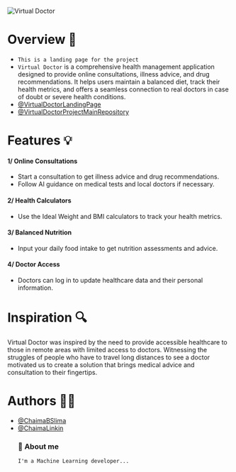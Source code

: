 ![Virtual Doctor](https://github.com/ChaimaBSlima/Virtual_Doctor-PFA-project-/assets/146720036/4a4243db-3e50-4c3f-a04e-9fedf3d09881)
# Overview :page_facing_up:
- `This is a landing page for the project `
- `Virtual Doctor` is a comprehensive health management application designed to provide online consultations, illness advice, and drug recommendations. It helps users maintain a balanced diet, track their health metrics, and offers a seamless connection to real doctors in case of doubt or severe health conditions.
- [@VirtualDoctorLandingPage](https://chaimabslima.github.io/Virtual_Doctor-PFA-project-Landing-Page)
- [@VirtualDoctorProjectMainRepository](https://github.com/ChaimaBSlima/Virtual_Doctor-PFA-project-)

# Features :bulb:

#### 1/ Online Consultations
- Start a consultation to get illness advice and drug recommendations.
- Follow AI guidance on medical tests and local doctors if necessary.

#### 2/ Health Calculators

- Use the Ideal Weight and BMI calculators to track your health metrics.

#### 3/ Balanced Nutrition

- Input your daily food intake to get nutrition assessments and advice.

#### 4/ Doctor Access

- Doctors can log in to update healthcare data and their personal information.


# Inspiration :mag:
Virtual Doctor was inspired by the need to provide accessible healthcare to those in remote areas with limited access to doctors. Witnessing the struggles of people who have to travel long distances to see a doctor motivated us to create a solution that brings medical advice and consultation to their fingertips.

# Authors :woman_technologist:
- [@ChaimaBSlima](https://github.com/ChaimaBSlima)
- [@ChaimaLinkin](https://www.linkedin.com/in/chaima-ben-slima-35477120a/)
  ### 🚀 About me 
      I'm a Machine Learning developer...
